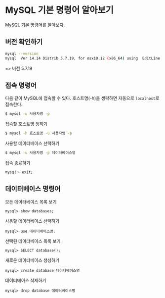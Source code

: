 # MySQL 기본 명령어 알아보기 

MySQL 기본 명령어를 알아보자.

## 버전 확인하기

```bash
mysql --version
mysql  Ver 14.14 Distrib 5.7.19, for osx10.12 (x86_64) using  EditLine wrapper
```
=> 버전 5.7.19 

## 접속 명령어

다음 같이 MySQL에 접속할 수 있다. 호스트명(-h)을 생략하면 자동으로 `localhost`로 접속한다. 

```bash
$ mysql -u 사용자명 -p
```

접속할 호스트명 정하기 
```bash
$ mysql -h 호스트명 -u 사용자명 -p
```

사용할 데이터베이스 선택하기 
```bash
$ mysql -u 사용자명 -p 데이터베이스명
```

접속 종료하기 
```bash
mysqㅣ> exit;
```

## 데이터베이스 명령어

모든 데이터베이스 목록 보기
```mysql
mysql> show databases;
```

사용할 데이터베이스 선택하기
```mysql
mysql> use 데이터베이스명;
```

선택된 데이터베이스 목록 보기
```mysql
mysql> SELECT database();
```

새로운 데이터베이스 생성하기
```mysql
mysql> create database 데이터베이스명
```

데이터베이스 삭제하기
```
mysql> drop database 데이터베이스명
```